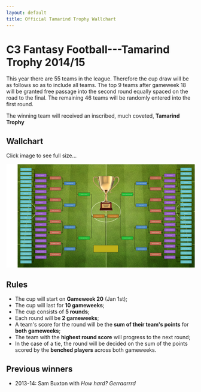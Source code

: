```yaml
---
layout: default
title: Official Tamarind Trophy Wallchart
---
```


# C3 Fantasy Football---Tamarind Trophy 2014/15
This year there are 55 teams in the league. Therefore the cup draw will be as
follows so as to include all teams. The top 9 teams after gameweek 18 will be
granted free passage into the second round equally spaced on the road to the
final. The remaining 46 teams will be randomly entered into the first round.

The winning team will received an inscribed, much coveted,  **Tamarind Trophy**

## Wallchart
Click image to see full size...

[![wallchart](tt-last-2.png)](tt-last-2.pdf)

## Rules
* The cup will start on **Gameweek 20** (Jan 1st);
* The cup will last for **10 gameweeks**;
* The cup consists of **5 rounds**;
* Each round will be **2 gameweeks**;
* A team's score for the round will be the **sum of their team's points** for
  **both gameweeks**;
* The team with the **highest round score** will progress to the next round;
* In the case of a tie, the round will be decided on the sum of the points
  scored by the **benched players** across both gameweeks.

## Previous winners
* 2013-14: Sam Buxton with _How hard? Gerraarrrd_

